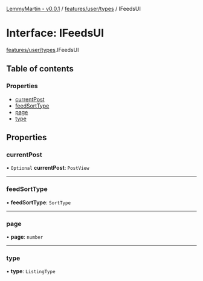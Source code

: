 [LemmyMartin - v0.0.1](../README.md) / [features/user/types](../modules/features_user_types.md) / IFeedsUI

# Interface: IFeedsUI

[features/user/types](../modules/features_user_types.md).IFeedsUI

## Table of contents

### Properties

- [currentPost](features_user_types.IFeedsUI.md#currentpost)
- [feedSortType](features_user_types.IFeedsUI.md#feedsorttype)
- [page](features_user_types.IFeedsUI.md#page)
- [type](features_user_types.IFeedsUI.md#type)

## Properties

### currentPost

• `Optional` **currentPost**: `PostView`

___

### feedSortType

• **feedSortType**: `SortType`

___

### page

• **page**: `number`

___

### type

• **type**: `ListingType`
